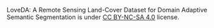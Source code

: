 LoveDA: A Remote Sensing Land-Cover Dataset for Domain Adaptive Semantic Segmentation is under [CC BY-NC-SA 4.0](https://creativecommons.org/licenses/by-nc-sa/4.0/legalcode) license.